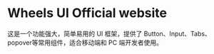# Wheels UI Official website

这是一个功能强大，简单易用的 UI 框架，提供了 Button、Input、Tabs、popover等常用组件，适合移动端和 PC 端开发者使用。
